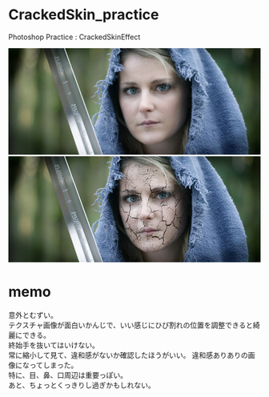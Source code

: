 # CrackedSkin_practice
Photoshop Practice : CrackedSkinEffect

![img1](https://github.com/braina/CrackedSkin_practice/blob/master/fabric.jpg)
![img2](https://github.com/braina/CrackedSkin_practice/blob/master/CrackedSkin.jpg)

# memo
意外とむずい。  
テクスチャ画像が面白いかんじで、いい感じにひび割れの位置を調整できると綺麗にできる。  
終始手を抜いてはいけない。  
常に縮小して見て、違和感がないか確認したほうがいい。
違和感ありありの画像になってしまった。  
特に、目、鼻、口周辺は重要っぽい。  
あと、ちょっとくっきりし過ぎかもしれない。
